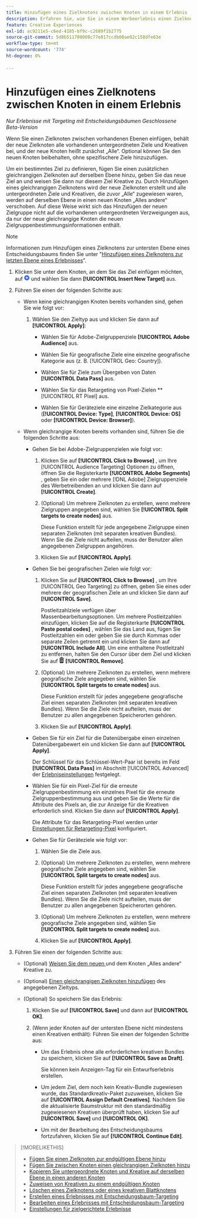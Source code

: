 ```yaml
---
title: Hinzufügen eines Zielknotens zwischen Knoten in einem Erlebnis
description: Erfahren Sie, wie Sie in einem Werbeerlebnis einen Zielknoten zwischen Zielknoten hinzufügen.
feature: Creative Experiences
exl-id: ac9211e5-c6ed-4185-bf9c-c2689f1b2775
source-git-commit: 5d8b511708008c77e817ccdb00ae02c158dfe63e
workflow-type: tm+mt
source-wordcount: '774'
ht-degree: 0%

---
```


# Hinzufügen eines Zielknotens zwischen Knoten in einem Erlebnis

*Nur Erlebnisse mit Targeting mit Entscheidungsbäumen*
*Geschlossene Beta-Version*

Wenn Sie einen Zielknoten zwischen vorhandenen Ebenen einfügen, behält der neue Zielknoten alle vorhandenen untergeordneten Ziele und Kreativen bei, und der neue Knoten heißt zunächst „Alle“. Optional können Sie den neuen Knoten beibehalten, ohne spezifischere Ziele hinzuzufügen.

Um ein bestimmtes Ziel zu definieren, fügen Sie einen zusätzlichen gleichrangigen Zielknoten auf derselben Ebene hinzu, geben Sie das neue Ziel an und weisen Sie dann nur diesem Ziel Kreative zu. Durch Hinzufügen eines gleichrangigen Zielknotens wird der neue Zielknoten erstellt und alle untergeordneten Ziele und Kreativen, die zuvor „Alle“ zugewiesen waren, werden auf derselben Ebene in einen neuen Knoten „Alles andere“ verschoben. Auf diese Weise wirkt sich das Hinzufügen der neuen Zielgruppe nicht auf die vorhandenen untergeordneten Verzweigungen aus, da nur der neue gleichrangige Knoten die neuen Zielgruppenbestimmungsinformationen enthält.

>[!NOTE]
>
>Informationen zum Hinzufügen eines Zielknotens zur untersten Ebene eines Entscheidungsbaums finden Sie unter &quot;[Hinzufügen eines Zielknotens zur letzten Ebene eines Erlebnisses](experience-target-node-add-final.md)&quot;.

<!-- 1. [ways to get to the decision tree] -->

1. Klicken Sie unter dem Knoten, an dem Sie das Ziel einfügen möchten, auf ![Hinzufügen](/help/creative/assets/add.png "Hinzufügen") und wählen Sie dann **[!UICONTROL Insert New Target]** aus.

1. Führen Sie einen der folgenden Schritte aus:

   * Wenn keine gleichrangigen Knoten bereits vorhanden sind, gehen Sie wie folgt vor:

      1. Wählen Sie den Zieltyp aus und klicken Sie dann auf **[!UICONTROL Apply]**:

         * Wählen Sie für Adobe-Zielgruppenziele **[!UICONTROL Adobe Audience]** aus.

         * Wählen Sie für geografische Ziele eine einzelne geografische Kategorie aus (z. B. [!UICONTROL Geo: Country]).

         * Wählen Sie für Ziele zum Übergeben von Daten **[!UICONTROL Data Pass]** aus.

         * Wählen Sie für das Retargeting von Pixel-Zielen **[!UICONTROL RT Pixel] aus.

         * Wählen Sie für Geräteziele eine einzelne Zielkategorie aus (**[!UICONTROL Device: Type]**, **[!UICONTROL Device: OS]** oder **[!UICONTROL Device: Browser]**).

   * Wenn gleichrangige Knoten bereits vorhanden sind, führen Sie die folgenden Schritte aus:

      * Gehen Sie bei Adobe-Zielgruppenzielen wie folgt vor:

         1. Klicken Sie auf **[!UICONTROL Click to Browse]** , um Ihre [!UICONTROL Audience Targeting] Optionen zu öffnen, öffnen Sie die Registerkarte **[!UICONTROL Adobe Segments]** , geben Sie ein oder mehrere [!DNL Adobe] Zielgruppenziele des Werbetreibenden an und klicken Sie dann auf **[!UICONTROL Create]**<!-- Why not "Save" like for the other node types/use cases? -->.

         1. (Optional) Um mehrere Zielknoten zu erstellen, wenn mehrere Zielgruppen angegeben sind, wählen Sie **[!UICONTROL Split targets to create nodes]** aus.

            Diese Funktion erstellt für jede angegebene Zielgruppe einen separaten Zielknoten (mit separaten kreativen Bundles). Wenn Sie die Ziele nicht aufteilen, muss der Benutzer allen angegebenen Zielgruppen angehören.

         1. Klicken Sie auf **[!UICONTROL Apply]**.

      * Gehen Sie bei geografischen Zielen wie folgt vor:

         1. Klicken Sie auf **[!UICONTROL Click to Browse]** , um Ihre [!UICONTROL Geo Targeting] zu öffnen, geben Sie eines oder mehrere der geografischen Ziele an und klicken Sie dann auf **[!UICONTROL Save]**.

            Postleitzahlziele verfügen über Massenbearbeitungsoptionen. Um mehrere Postleitzahlen einzufügen, klicken Sie auf die Registerkarte **[!UICONTROL Paste postal codes]** , wählen Sie das Land aus, fügen Sie Postleitzahlen ein oder geben Sie sie durch Kommas oder separate Zeilen getrennt ein und klicken Sie dann auf **[!UICONTROL Include All]**. Um eine enthaltene Postleitzahl zu entfernen, halten Sie den Cursor über dem Ziel und klicken Sie auf ![Entfernen](/help/creative/assets/delete.png "Entfernen") **[!UICONTROL Remove]**.

         1. (Optional) Um mehrere Zielknoten zu erstellen, wenn mehrere geografische Ziele angegeben sind, wählen Sie **[!UICONTROL Split targets to create nodes]** aus.

            Diese Funktion erstellt für jedes angegebene geografische Ziel einen separaten Zielknoten (mit separaten kreativen Bundles). Wenn Sie die Ziele nicht aufteilen, muss der Benutzer zu allen angegebenen Speicherorten gehören.

         1. Klicken Sie auf **[!UICONTROL Apply]**.

      * Geben Sie für ein Ziel für die Datenübergabe einen einzelnen Datenübergabewert ein und klicken Sie dann auf **[!UICONTROL Apply]**.

        Der Schlüssel für das Schlüssel-Wert-Paar ist bereits im Feld **[!UICONTROL Data Pass]** im Abschnitt [!UICONTROL Advanced] der [Erlebniseinstellungen](experience-settings-targeting.md) festgelegt.

      * Wählen Sie für ein Pixel-Ziel für die erneute Zielgruppenbestimmung ein einzelnes Pixel für die erneute Zielgruppenbestimmung aus und geben Sie die Werte für die Attribute des Pixels an, die zur Anzeige für die Kreativen erforderlich sind. Klicken Sie dann auf **[!UICONTROL Apply]**.

        Die Attribute für das Retargeting-Pixel werden unter [Einstellungen für Retargeting-Pixel](/help/creative/pixels/retargeting-pixel-manage.md) konfiguriert.

      * Gehen Sie für Geräteziele wie folgt vor:

         1. Wählen Sie die Ziele aus.

         1. (Optional) Um mehrere Zielknoten zu erstellen, wenn mehrere geografische Ziele angegeben sind, wählen Sie **[!UICONTROL Split targets to create nodes]** aus.

            Diese Funktion erstellt für jedes angegebene geografische Ziel einen separaten Zielknoten (mit separaten kreativen Bundles). Wenn Sie die Ziele nicht aufteilen, muss der Benutzer zu allen angegebenen Speicherorten gehören.

         1. (Optional) Um mehrere Zielknoten zu erstellen, wenn mehrere geografische Ziele angegeben sind, wählen Sie **[!UICONTROL Split targets to create nodes]** aus.

         1. Klicken Sie auf **[!UICONTROL Apply]**.

1. Führen Sie einen der folgenden Schritte aus:

   * (Optional) [Weisen Sie dem neuen ](experience-assign-creative-bundles.md) und dem Knoten „Alles andere“ Kreative zu.

   * (Optional) [Einen gleichrangigen Zielknoten hinzufügen](experience-target-node-add-sibling.md) des angegebenen Zieltyps.

   * (Optional) So speichern Sie das Erlebnis:

      1. Klicken Sie auf **[!UICONTROL Save]** und dann auf **[!UICONTROL OK]**.

      1. (Wenn jeder Knoten auf der untersten Ebene nicht mindestens einen Kreativen enthält): Führen Sie einen der folgenden Schritte aus:

         * Um das Erlebnis ohne alle erforderlichen kreativen Bundles zu speichern, klicken Sie auf **[!UICONTROL Save as Draft]**.

           Sie können kein Anzeigen-Tag für ein Entwurfserlebnis erstellen.

         * Um jedem Ziel, dem noch kein Kreativ-Bundle zugewiesen wurde, das Standardkreativ-Paket zuzuweisen, klicken Sie auf **[!UICONTROL Assign Default Creatives]**. Nachdem Sie die aktualisierte Baumstruktur mit den standardmäßig zugewiesenen Kreativen überprüft haben, klicken Sie auf **[!UICONTROL Save]** und **[!UICONTROL OK]**.

         * Um mit der Bearbeitung des Entscheidungsbaums fortzufahren, klicken Sie auf **[!UICONTROL Continue Edit]**.

>[!MORELIKETHIS]
>
>* [Fügen Sie einen Zielknoten zur endgültigen Ebene hinzu](experience-target-node-add-final.md)
>* [Fügen Sie zwischen Knoten einen gleichrangigen Zielknoten hinzu](experience-target-node-add-sibling.md)
>* [Kopieren Sie untergeordnete Knoten und Kreative auf derselben Ebene in einen anderen Knoten](experience-target-node-copy.md)
>* [Zuweisen von Kreativen zu einem endgültigen Knoten](experience-assign-creative-bundles.md)
>* [Löschen eines Zielknotens oder eines kreativen Blattknotens](/help/creative/experiences/experience-target-node-delete.md)
>* [Erstellen eines Erlebnisses mit Entscheidungsbaum-Targeting](experience-create-targeting.md)
>* [Bearbeiten eines Erlebnisses mit Entscheidungsbaum-Targeting](experience-edit-targeting.md)
>* [Einstellungen für zielgerichtete Erlebnisse](experience-settings-targeting.md)
